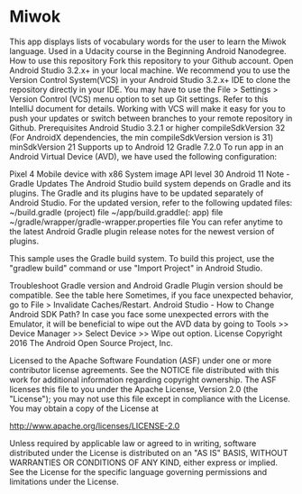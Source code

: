 # Miwok
This app displays lists of vocabulary words for the user to learn the Miwok language. Used in a Udacity course in the Beginning Android Nanodegree.
How to use this repository
Fork this repository to your Github account.
Open Android Studio 3.2.x+ in your local machine.
We recommend you to use the Version Control System(VCS) in your Android Studio 3.2.x+ IDE to clone the repository directly in your IDE.
You may have to use the File > Settings > Version Control (VCS) menu option to set up Git settings.
Refer to this IntelliJ document for details.
Working with VCS will make it easy for you to push your updates or switch between branches to your remote repository in Github.
Prerequisites
Android Studio 3.2.1 or higher
compileSdkVersion 32 (For AndroidX dependencies, the min compileSdkVersion version is 31)
minSdkVersion 21
Supports up to Android 12
Gradle 7.2.0
To run app in an Android Virtual Device (AVD), we have used the following configuration:

Pixel 4 Mobile device with x86 System image
API level 30
Android 11
Note - Gradle Updates
The Android Studio build system depends on Gradle and its plugins. The Gradle and its plugins have to be updated separately of Android Studio. For the updated version, refer to the following updated files: ~/build.gradle (project) file ~/app/build.graddle(: app) file ~/gradle/wrapper/gradle-wrapper.properties file You can refer anytime to the latest Android Gradle plugin release notes for the newest version of plugins.

This sample uses the Gradle build system. To build this project, use the "gradlew build" command or use "Import Project" in Android Studio.

Troubleshoot
Gradle version and Android Gradle Plugin version should be compatible. See the table here
Sometimes, if you face unexpected behavior, go to File > Invalidate Caches/Restart.
Android Studio - How to Change Android SDK Path?
In case you face some unexpected errors with the Emulator, it will be beneficial to wipe out the AVD data by going to Tools >> Device Manager >> Select Device >> Wipe out option.
License
Copyright 2016 The Android Open Source Project, Inc.

Licensed to the Apache Software Foundation (ASF) under one or more contributor license agreements. See the NOTICE file distributed with this work for additional information regarding copyright ownership. The ASF licenses this file to you under the Apache License, Version 2.0 (the "License"); you may not use this file except in compliance with the License. You may obtain a copy of the License at

http://www.apache.org/licenses/LICENSE-2.0

Unless required by applicable law or agreed to in writing, software distributed under the License is distributed on an "AS IS" BASIS, WITHOUT WARRANTIES OR CONDITIONS OF ANY KIND, either express or implied. See the License for the specific language governing permissions and limitations under the License.
